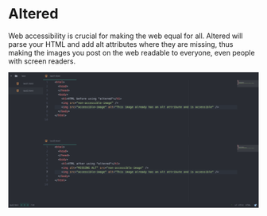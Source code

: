 # Altered

Web accessibility is crucial for making the web equal for all. Altered will parse your HTML and add alt attributes where they are missing, thus making the images you post on the web readable to everyone, even people with screen readers.

![A screenshot of your package](screen-shot.png)

